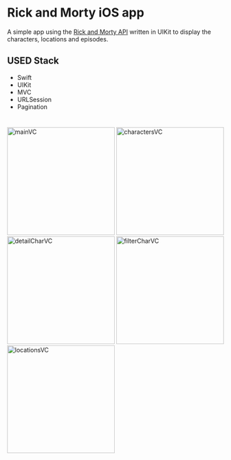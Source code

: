 # Rick and Morty iOS app
A simple app using the [Rick and Morty API](https://rickandmortyapi.com) written in UIKit to display the characters, locations and episodes.

## **USED Stack**
- Swift
- UIKit
- MVC
- URLSession
- Pagination
#


<img width="250" alt="mainVC" src=https://user-images.githubusercontent.com/96972423/183865399-35b4d824-6b04-4983-a777-667ce01b04fe.png>
<img width="250" alt="charactersVC" src=https://user-images.githubusercontent.com/96972423/183864431-489689a6-19da-4630-9920-7c254f239323.png>
<img width="250" alt="detailCharVC" src=https://user-images.githubusercontent.com/96972423/183864449-43e2977f-1397-498e-8d65-9414c20870d4.png>
<img width="250" alt="filterCharVC" src=https://user-images.githubusercontent.com/96972423/183864471-06057128-5047-48ba-a7c0-238c4c41dd51.png>
<img width="250" alt="locationsVC" src=https://user-images.githubusercontent.com/96972423/183864483-ce3753a7-6fd5-4f6a-accd-d0bf622e2bd0.png>
